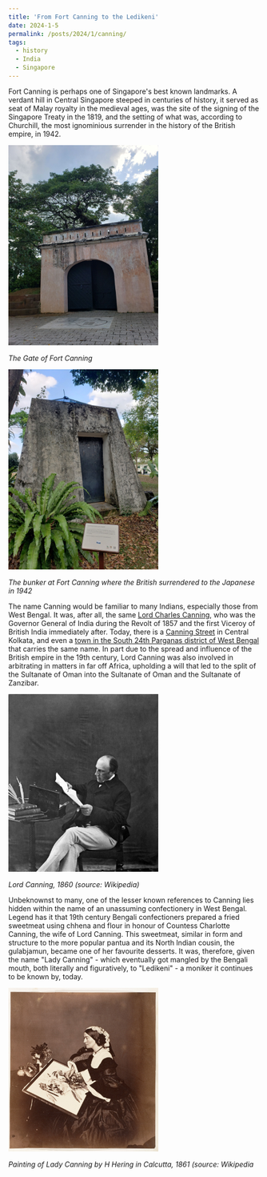 ```yaml
---
title: 'From Fort Canning to the Ledikeni'
date: 2024-1-5
permalink: /posts/2024/1/canning/
tags:
  - history
  - India
  - Singapore
---
```


Fort Canning is perhaps one of Singapore's best known landmarks. A verdant hill in Central Singapore steeped in centuries of history, it served as seat of Malay royalty in the medieval ages, was the site of the signing of the Singapore Treaty in the 1819, and the setting of what was, according to Churchill, the most ignominious surrender in the history of the British empire, in 1942.

<img src="/assets/images/fort-canning.jpg" alt="Fort Canning gate" width="300"/>

*The Gate of Fort Canning*

<img src="/assets/images/battlebox-canning.jpg" alt="Fort Canning bunker" width="300"/>

*The bunker at Fort Canning where the British surrendered to the Japanese in 1942*

The name Canning would be familiar to many Indians, especially those from West Bengal. It was, after all, the same [Lord Charles Canning](https://en.wikipedia.org/wiki/Charles_Canning,_1st_Earl_Canning), who was the Governor General of India during the Revolt of 1857 and the first Viceroy of British India immediately after. Today, there is a [Canning Street](https://maps.app.goo.gl/K7vXBdBdFruTTzdY7) in Central Kolkata, and even a [town in the South 24th Parganas district of West Bengal](https://en.wikipedia.org/wiki/Canning,_South_24_Parganas) that carries the same name. In part due to the spread and influence of the British empire in the 19th century, Lord Canning was also involved in arbitrating in matters in far off Africa, upholding a will that led to the split of the Sultanate of Oman into the Sultanate of Oman and the Sultanate of Zanzibar.

<img src="/assets/images/lord-canning.jpg" alt="Lord Canning" width="300"/>

*Lord Canning, 1860 (source: Wikipedia)*

Unbeknownst to many, one of the lesser known references to Canning lies hidden within the name of an unassuming confectionery in West Bengal. Legend has it that 19th century Bengali confectioners prepared a fried sweetmeat using chhena and flour in honour of Countess Charlotte Canning, the wife of Lord Canning. This sweetmeat, similar in form and structure to the more popular pantua and its North Indian cousin, the gulabjamun, became one of her favourite desserts. It was, therefore, given the name "Lady Canning" - which eventually got mangled by the Bengali mouth, both literally and figuratively, to "Ledikeni" - a moniker it continues to be known by, today.

<img src="/assets/images/lady-canning.jpg" alt="Lady Canning" width="300"/>

*Painting of Lady Canning by H Hering in Calcutta, 1861 (source: Wikipedia*

